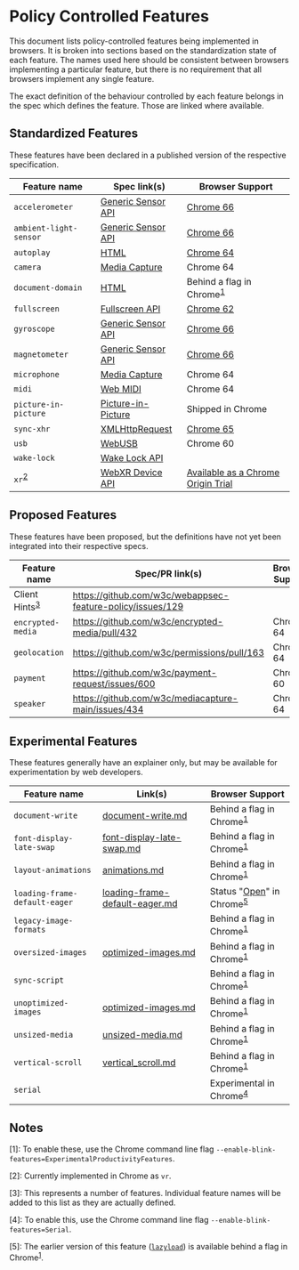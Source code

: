# Policy Controlled Features

This document lists policy-controlled features being implemented in browsers. It
is broken into sections based on the standardization state of each feature. The
names used here should be consistent between browsers implementing a particular
feature, but there is no requirement that all browsers implement any single
feature.

The exact definition of the behaviour controlled by each feature belongs in the
spec which defines the feature. Those are linked where available.

## Standardized Features

These features have been declared in a published version of the respective
specification.

| Feature name | Spec link(s) | Browser Support |
| ------------ | ------------ | --------------- |
| `accelerometer` | [Generic Sensor API][generic-sensor] | [Chrome 66](https://www.chromestatus.com/feature/5758486868656128) |
| `ambient-light-sensor` | [Generic Sensor API][generic-sensor] | [Chrome 66](https://www.chromestatus.com/feature/5758486868656128) |
| `autoplay` | [HTML][html] | [Chrome 64](https://www.chromestatus.com/feature/5100524789563392) |
| `camera` | [Media Capture][media-capture] | Chrome 64 |
| `document-domain` | [HTML][html] | Behind a flag in Chrome<sup>[1](#fn1)</sup> |
| `fullscreen` | [Fullscreen API][fullscreen] | [Chrome 62](https://www.chromestatus.com/feature/5094837900541952) |
| `gyroscope` |[Generic Sensor API][generic-sensor] | [Chrome 66](https://www.chromestatus.com/feature/5758486868656128) |
| `magnetometer` |[Generic Sensor API][generic-sensor] | [Chrome 66](https://www.chromestatus.com/feature/5758486868656128) |
| `microphone` |[Media Capture][media-capture] | Chrome 64 |
| `midi` | [Web MIDI][web-midi] | Chrome 64 |
| `picture-in-picture` | [Picture-in-Picture][pip] | Shipped in Chrome |
| `sync-xhr` | [XMLHttpRequest][xhr] | [Chrome 65](https://www.chromestatus.com/feature/5154875084111872) |
| `usb` | [WebUSB][webusb] | Chrome 60 |
| `wake-lock` | [Wake Lock API][wake-lock] | |
| `xr`<sup>[2](#fn2)</sup> | [WebXR Device API][xr] | [Available as a Chrome Origin Trial](https://developers.chrome.com/origintrials/#/trials/active) |

## Proposed Features

These features have been proposed, but the definitions have not yet been
integrated into their respective specs.

| Feature name | Spec/PR link(s) | Browser Support |
| ------------ | --------------- | --------------- |
| Client Hints<sup>[3](#fn3)</sup> | https://github.com/w3c/webappsec-feature-policy/issues/129 | |
| `encrypted-media` | https://github.com/w3c/encrypted-media/pull/432 | Chrome 64 |
| `geolocation` | https://github.com/w3c/permissions/pull/163 | Chrome 64 |
| `payment` | https://github.com/w3c/payment-request/issues/600 | Chrome 60 |
| `speaker` | https://github.com/w3c/mediacapture-main/issues/434 | Chrome 64 |


## Experimental Features

These features generally have an explainer only, but may be available for
experimentation by web developers.

| Feature name | Link(s) | Browser Support |
| ------------ | ------- | --------------- |
| `document-write` | [document-write.md](policies/document-write.md) | Behind a flag in Chrome<sup>[1](#fn1)</sup> |
| `font-display-late-swap` | [font-display-late-swap.md](policies/font-display-late-swap.md) | Behind a flag in Chrome<sup>[1](#fn1)</sup> |
| `layout-animations` | [animations.md](policies/animations.md) | Behind a flag in Chrome<sup>[1](#fn1)</sup> |
| `loading-frame-default-eager` | [loading-frame-default-eager.md](policies/loading-frame-default-eager.md) | Status "[Open](https://bugs.chromium.org/p/chromium/issues/detail?id=949683)" in Chrome<sup>[5](#fn5)</sup> |
| `legacy-image-formats` | | Behind a flag in Chrome<sup>[1](#fn1)</sup> |
| `oversized-images` | [optimized-images.md](policies/optimized-images.md) | Behind a flag in Chrome<sup>[1](#fn1)</sup> |
| `sync-script` | | Behind a flag in Chrome<sup>[1](#fn1)</sup> |
| `unoptimized-images` | [optimized-images.md](policies/optimized-images.md) | Behind a flag in Chrome<sup>[1](#fn1)</sup> |
| `unsized-media` | [unsized-media.md](policies/unsized-media.md) | Behind a flag in Chrome<sup>[1](#fn1)</sup> |
| `vertical-scroll` | [vertical\_scroll.md](policies/vertical_scroll.md) | Behind a flag in Chrome<sup>[1](#fn1)</sup> |
| `serial` | | Experimental in Chrome<sup>[4](#fn4)</sup> |


## Notes

<a name="fn1">[1]</a>: To enable these, use the Chrome command line flag
`--enable-blink-features=ExperimentalProductivityFeatures`.

<a name="fn2">[2]</a>: Currently implemented in Chrome as `vr`.

<a name="fn3">[3]</a>: This represents a number of features. Individual feature
names will be added to this list as they are actually defined.

<a name="fn4">[4]</a>: To enable this, use the Chrome command line flag
`--enable-blink-features=Serial`.

<a name="fn5">[5]</a>: The earlier version of this feature ([`lazyload`](policies/lazyload.md)) is available behind a flag in Chrome<sup>[1](#fn1)</sup>.


[fullscreen]: https://fullscreen.spec.whatwg.org/#feature-policy-integration
[generic-sensor]: https://www.w3.org/TR/generic-sensor/#feature-policy
[html]: https://html.spec.whatwg.org/multipage/infrastructure.html#policy-controlled-features
[media-capture]: https://w3c.github.io/mediacapture-main/#feature-policy-integration
[pip]: https://wicg.github.io/picture-in-picture/#feature-policy
[wake-lock]: https://www.w3.org/TR/wake-lock/#dfn-wake-lock-feature
[web-midi]: https://webaudio.github.io/web-midi-api/#feature-policy-integration
[webusb]: https://wicg.github.io/webusb/#feature-policy
[xhr]: https://xhr.spec.whatwg.org/#feature-policy-integration
[xr]: https://immersive-web.github.io/webxr/#feature-policy
